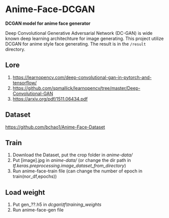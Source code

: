 # Anime-Face-DCGAN
**DCGAN model for anime face generator**

Deep Convolutional Generative Adversarial Network (DC-GAN) is wide known deep learning architechture for image generating. This project utilize DCGAN for anime style face generating.
The result is in the `/result` directory.

## Lore
1. https://learnopencv.com/deep-convolutional-gan-in-pytorch-and-tensorflow/
1. https://github.com/spmallick/learnopencv/tree/master/Deep-Convolutional-GAN
1. https://arxiv.org/pdf/1511.06434.pdf

## Dataset
https://github.com/bchao1/Anime-Face-Dataset

## Train
1. Download the Dataset, put the crop folder in *anime-data/*
1. Put [image].jpg in *anime-data/* (or change the dir path in *tf.keras.preprocessing.image_dataset_from_directory*)
1. Run anime-face-train file (can change the number of epoch in train(nor_df,epochs))

## Load weight
1. Put gen_??.h5 in *dcgan\tf\training_weights*
1. Run anime-face-gen file
